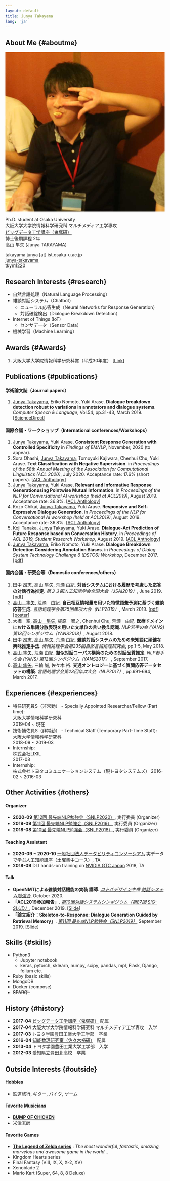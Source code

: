 ```yaml
---
layout: default
title: Junya Takayama
lang: 'ja'
---
```


## About Me {#aboutme}

<img class="profile-picture" src="takayama.jpg">

Ph.D. student at Osaka University  
大阪大学大学院情報科学研究科 マルチメディア工学専攻  
[ビッグデータ工学講座（鬼塚研）](http://www-bigdata.ist.osaka-u.ac.jp/ja/home/)  
博士後期課程 2年  
高山 隼矢 (Junya TAKAYAMA)  

<i class="fas fa-envelope-square"></i>takayama.junya [at] ist.osaka-u.ac.jp  
<i class="fab fa-github-square"></i>[junya-takayama](https://github.com/junya-takayama)  
<i class="fab fa-twitter-square"></i>[tkym1220](https://twitter.com/tkym1220)  


## Research Interests {#research}

* 自然言語処理（Natural Language Processing）
* 雑談対話システム（Chatbot）
    * ニューラル応答生成（Neural Networks for Response Generation）
    * 対話破綻検出（Dialogue Breakdown Detection）
* Internet of Things (IoT)
    * センサデータ（Sensor Data）
* 機械学習（Machine Learning）

## Awards {#Awards}
1. 大阪大学大学院情報科学研究科賞（平成30年度） [[Link](http://www.ist.osaka-u.ac.jp/japanese/dept/istplaza/H31/data/03.html)]

## Publications {#publications}

#### 学術論文誌（Journal papers）
1. <u>Junya Takayama</u>, Eriko Nomoto, Yuki Arase. **Dialogue breakdown detection robust to variations in annotators and dialogue systems**. *Computer Speech & Language*, Vol.54, pp.31-43, March 2019. [[ScienceDirect](https://www.sciencedirect.com/science/article/pii/S0885230818300901)] 

#### 国際会議・ワークショップ（International conferences/Workshops）
1. <u>Junya Takayama</u>, Yuki Arase. **Consistent Response Generation with Controlled Specificity** in *Findings of EMNLP*, November, 2020 (to appear).
1. Sora Ohashi, <u>Junya Takayama</u>, Tomoyuki Kajiwara, Chenhui Chu, Yuki Arase. **Text Classification with Negative Supervision**. in *Proceedings of the 58th Annual Meeting of the Association for Computational Linguistics (ACL 2020)*, July 2020. Acceptance rate: 17.6% (short papers). [[ACL Anthology](https://www.aclweb.org/anthology/2020.acl-main.33/)] 
1. <u>Junya Takayama</u>, Yuki Arase. **Relevant and Informative Response Generationusing Pointwise Mutual Information**. in *Proceedings of the NLP for Conversational AI workshop (held at ACL2019)*, August 2019. Acceptance rate: 36.8%. [[ACL Anthology](https://www.aclweb.org/anthology/papers/W/W19/W19-4115/)]
1. Kozo Chikai, <u>Junya Takayama</u>, Yuki Arase. **Responsive and Self-Expressive Dialogue Generation**. in *Proceedings of the NLP for Conversational AI workshop (held at ACL2019)*, August 2019. Acceptance rate: 36.8%. [[ACL Anthology](https://www.aclweb.org/anthology/papers/W/W19/W19-4116/)]
1. Koji Tanaka, <u>Junya Takayama</u>, Yuki Arase. **Dialogue-Act Prediction of Future Response based on Conversation History**. in *Proceedings of ACL 2019, Student Research Workshop*, August 2019. [[ACL Anthology](https://www.aclweb.org/anthology/papers/P/P19/P19-2027/)]
1. <u>Junya Takayama</u>, Eriko Nomoto, Yuki Arase. **Dialogue Breakdown Detection Considering Annotation Biases**.  in *Proceedings of Dialog System Technology Challenge 6 (DSTC6) Workshop*, December 2017. [[pdf](http://workshop.colips.org/dstc6/papers/track3_paper15_takayama.pdf)] 

#### 国内会議・研究会等（Domestic conferences/others）
1. 田中 昂志, <u>高山 隼矢</u>, 荒瀬 由紀. **対話システムにおける履歴を考慮した応答の対話行為推定**. *第３３回人工知能学会全国大会（JSAI2019）*, June 2019. [[pdf](https://confit.atlas.jp/guide/event-img/jsai2019/1N2-J-9-04/public/pdf?type=in)]
1. <u>高山　隼矢</u>, 荒瀬　由紀. **自己相互情報量を用いた特徴語彙予測に基づく雑談応答生成**. *言語処理学会第25回年次大会（NLP2019）*, March 2019. [[pdf](https://www.anlp.jp/proceedings/annual_meeting/2019/pdf_dir/P3-34.pdf)] [[poster](documents/NLP2019_P3-34_Poster.pdf)] 
1. 大橋　空, <u>高山　隼矢</u>, 梶原　智之, Chenhui Chu, 荒瀬　由紀. **医療ドメインにおける単語分散表現を用いた文単位の言い換え認識**. *NLP若手の会 (YANS) 第13回シンポジウム（YANS2018）*, August 2018.
1. 田中 昂志, <u>高山 隼矢</u>, 荒瀬 由紀. **雑談対話システムのための未知語に頑健な興味推定手法**. *情報処理学会第235回自然言語処理研究会*, pp.1-5, May 2018.
1. <u>高山 隼矢</u>, 荒瀬 由紀. **擬似対話コーパス構築のための対話品質推定**. *NLP若手の会 (YANS) 第12回シンポジウム（YANS2017）* , September 2017.
1. <u>高山 隼矢</u>, 三輪 誠, 佐々木 裕. **交通オントロジーに基づく質問応答データセットの構築**. *言語処理学会第23回年次大会（NLP2017）*, pp.691-694, March 2017.

## Experiences {#experiences}

* 特任研究員S（非常勤） - Specially Appointed Researcher/Fellow (Part time):  
大阪大学情報科学研究科  
2019-04 ~ 現在
* 技術補佐員S（非常勤） - Technical Staff (Temporary Part-Time Staff):  
大阪大学情報科学研究科  
2018-09 ~ 2019-03
* Internship:  
株式会社LIXIL  
2017-08
* Internship:  
株式会社トヨタコミュニケーションシステム（現トヨタシステムズ） 
2016-02 ~ 2016-03

## Other Activities {#others}

#### Organizer
* **2020-09** [第12回 最先端NLP勉強会（SNLP2020）](https://sites.google.com/view/snlp-jp/home/2020), 実行委員 (Organizer)
* **2019-09** [第11回 最先端NLP勉強会（SNLP2019）](https://sites.google.com/view/snlp-jp/home/2019), 実行委員 (Organizer)
* **2018-08** [第10回 最先端NLP勉強会（SNLP2018）](https://sites.google.com/view/snlp-jp/home/2018), 実行委員 (Organizer)

#### Teaching Assistant
* **2020-09 ~ 2020-10** [一般社団法人データビリティコンソーシアム](https://cds.or.jp/index.html) 実データで学ぶ人工知能講座（土曜集中コース）, TA
* **2018-09** DLI hands-on training on [NVIDIA GTC Japan](https://www.nvidia.com/ja-jp/gtc/) 2018, TA

#### Talk
* **OpenNMTによる雑談対話機能の実装 講師**. *[コトバデザイン](https://cotobadesign.com/)主催 [対話システム勉強会](https://cotobaagent-developers-community.connpass.com/event/188047/)*, October 2020.
* **「ACL2019参加報告」**. *[第10回対話システムシンポジウム（第87回 SIG-SLUD）](https://jsai-slud.github.io/sig-slud/)*, December 2019. [[Slide](https://github.com/jsai-slud/sig-slud/raw/master/material/87th/sympo10_conf_report.pdf)]
* **「論文紹介：Skeleton-to-Response: Dialogue Generation Guided by Retrieval Memory」**. *[第11回 最先端NLP勉強会（SNLP2019）](https://sites.google.com/view/snlp-jp/home/2019)* September 2019. [[Slide](https://docs.google.com/presentation/d/e/2PACX-1vTXYak3cM0fcqLH9BpffoufHNwFop9BcAa_NC8YmSFh8OHr3uZFvDU2IiZA08UzJDypsuQNhFs1guBb/pub?start=false&loop=false&delayms=3000&slide=id.g645a4019e0_0_0)]

## Skills {#skills}

* Python3
    * Jupyter notebook
    * keras, pytorch, sklearn, numpy, scipy, pandas, mpl, Flask, Django, folium etc.
* Ruby (basic skills)
* MongoDB
* Docker (compose)
* ~~SPARQL~~


## History {#history}

* **2017-04** [ビッグデータ工学講座（鬼塚研）](http://www-bigdata.ist.osaka-u.ac.jp/ja/home/)  配属
* **2017-04** 大阪大学大学院情報科学研究科 マルチメディア工学専攻　入学 
* **2017-03** トヨタ学園豊田工業大学工学部　卒業
* **2016-04** [知能数理研究室（佐々木裕研）](https://www.toyota-ti.ac.jp/Lab/Denshi/COIN/)　配属
* **2013-04** トヨタ学園豊田工業大学工学部　入学
* **2012-03** 愛知県立豊田北高校　卒業


## Outside Interests {#outside}

#### Hobbies
* 鉄道旅行, ギター, バイク, ゲーム

#### Favorite Musicians
* [**BUMP OF CHICKEN**](http://www.bumpofchicken.com/)
* 米津玄師

#### Favorite Games
* [**The Legend of Zelda series**](https://www.nintendo.co.jp/character/zelda/index.html) : *The most wonderful, fantastic, amazing, marvelous and awesome game in the world...*
* Kingdom Hearts series
* Final Fantasy (VIII, IX, X, X-2, XV)
* Xenoblade 2
* Mario Kart (Super, 64, 8, 8 Deluxe)
